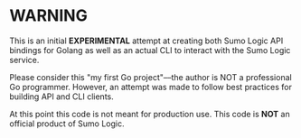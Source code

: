 # WARNING

This is an initial **EXPERIMENTAL** attempt at creating both
Sumo Logic API bindings for Golang as well as an actual CLI
to interact with the Sumo Logic service.

Please consider this "my first Go project"––the author is NOT
a professional Go programmer. However, an attempt was made to
follow best practices for building API and CLI clients.

At this point this code is not meant for production use. This
code is **NOT** an official product of Sumo Logic.

